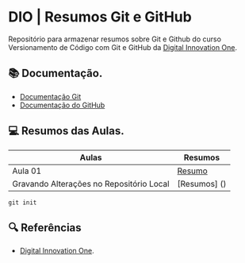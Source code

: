 # DIO | Resumos Git e GitHub

Repositório para armazenar resumos sobre Git e Github do curso Versionamento de Código com Git e GitHub da [Digital Innovation One](https://www.dio.me/).

## 📚 Documentação.
- [Documentação Git](https://git-scm.com/doc)
- [Documentação do GitHub](https://docs.github.com/)

## 💻 Resumos das Aulas.

| Aulas | Resumos |
|-------|---------|
|Aula 01 | [Resumo]()  |
| Gravando Alterações no Repositório Local |[Resumos] () |

```
git init
```

## 🔍 Referências
- [Digital Innovation One]().

